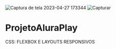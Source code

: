 ![Captura de tela 2023-04-27 173344](https://user-images.githubusercontent.com/114184051/234938706-095707f9-4a59-4069-b918-7ac4fef60ef4.png)
![Capturar](https://user-images.githubusercontent.com/114184051/234938719-7dd15dab-9839-4da1-b1e1-9be1956e14c4.PNG)
# ProjetoAluraPlay
CSS: FLEXBOX E LAYOUTS RESPONSIVOS
